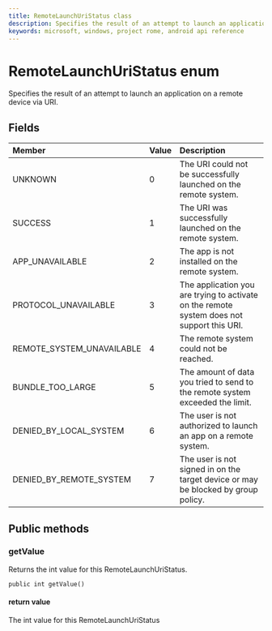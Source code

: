 ```yaml
---
title: RemoteLaunchUriStatus class
description: Specifies the result of an attempt to launch an application on a remote device via URI.
keywords: microsoft, windows, project rome, android api reference
---
```


# RemoteLaunchUriStatus enum
Specifies the result of an attempt to launch an application on a remote device via URI.

## Fields

|Member   |Value   |Description   |
|:--------|:-------|:-------------|
|UNKNOWN|0|The URI could not be successfully launched on the remote system.|
|SUCCESS|1|The URI was successfully launched on the remote system.|
|APP_UNAVAILABLE|2|The app is not installed on the remote system.|
|PROTOCOL_UNAVAILABLE|3|The application you are trying to activate on the remote system does not support this URI.|
|REMOTE_SYSTEM_UNAVAILABLE|4|The remote system could not be reached.|
|BUNDLE_TOO_LARGE|5|The amount of data you tried to send to the remote system exceeded the limit.|
|DENIED_BY_LOCAL_SYSTEM|6|The user is not authorized to launch an app on a remote system.|
|DENIED_BY_REMOTE_SYSTEM|7|The user is not signed in on the target device or may be blocked by group policy.|

## Public methods

### getValue
Returns the int value for this RemoteLaunchUriStatus.

`public int getValue()`

#### return value  
The int value for this RemoteLaunchUriStatus

